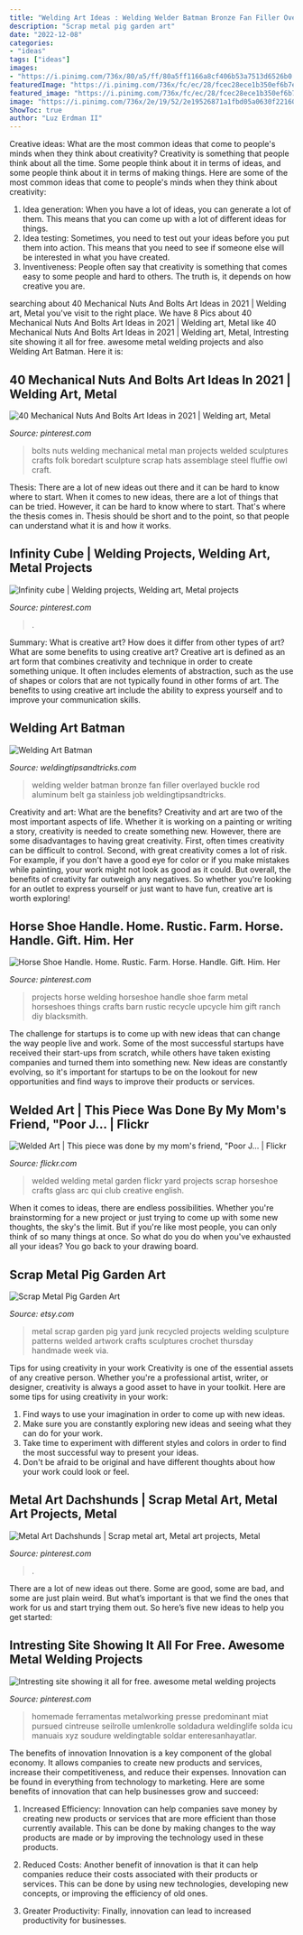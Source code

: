 ```yaml
---
title: "Welding Art Ideas : Welding Welder Batman Bronze Fan Filler Overlayed Buckle Rod Aluminum Belt Ga Stainless Job Weldingtipsandtricks"
description: "Scrap metal pig garden art"
date: "2022-12-08"
categories:
- "ideas"
tags: ["ideas"]
images:
- "https://i.pinimg.com/736x/80/a5/ff/80a5ff1166a8cf406b53a7513d6526b0.jpg"
featuredImage: "https://i.pinimg.com/736x/fc/ec/28/fcec28ece1b350ef6b7e3a57af95858c.jpg"
featured_image: "https://i.pinimg.com/736x/fc/ec/28/fcec28ece1b350ef6b7e3a57af95858c.jpg"
image: "https://i.pinimg.com/736x/2e/19/52/2e19526871a1fbd05a0630f22160c9f3.jpg"
ShowToc: true
author: "Luz Erdman II"
---
```



Creative ideas: What are the most common ideas that come to people's minds when they think about creativity?
Creativity is something that people think about all the time. Some people think about it in terms of ideas, and some people think about it in terms of making things. Here are some of the most common ideas that come to people's minds when they think about creativity: 
1. Idea generation: When you have a lot of ideas, you can generate a lot of them. This means that you can come up with a lot of different ideas for things. 
2. Idea testing: Sometimes, you need to test out your ideas before you put them into action. This means that you need to see if someone else will be interested in what you have created. 
3. Inventiveness: People often say that creativity is something that comes easy to some people and hard to others. The truth is, it depends on how creative you are.

	

		
searching about 40 Mechanical Nuts And Bolts Art Ideas in 2021 | Welding art, Metal you've visit to the right place. We have 8 Pics about 40 Mechanical Nuts And Bolts Art Ideas in 2021 | Welding art, Metal like 40 Mechanical Nuts And Bolts Art Ideas in 2021 | Welding art, Metal, Intresting site showing it all for free. awesome metal welding projects and also Welding Art Batman. Here it is:
		
    
## 40 Mechanical Nuts And Bolts Art Ideas In 2021 | Welding Art, Metal

<img loading=lazy src="https://i.pinimg.com/736x/bd/15/34/bd1534d517bc5286ee90e9bbc957532a.jpg" onerror="this.onerror=null;this.src='https://tse1.mm.bing.net/th?id=OIP.EwESSapcVMlwE4iAsISfUQHaJ4&amp;pid=15.1';" alt="40 Mechanical Nuts And Bolts Art Ideas in 2021 | Welding art, Metal">

_Source: pinterest.com_

>bolts nuts welding mechanical metal man projects welded sculptures crafts folk boredart sculpture scrap hats assemblage steel fluffie owl craft. 

	

Thesis: There are a lot of new ideas out there and it can be hard to know where to start.
When it comes to new ideas, there are a lot of things that can be tried. However, it can be hard to know where to start. That's where the thesis comes in. Thesis should be short and to the point, so that people can understand what it is and how it works.

    
## Infinity Cube | Welding Projects, Welding Art, Metal Projects

<img loading=lazy src="https://i.pinimg.com/736x/c8/08/d5/c808d5fadabcf98f6e5d37545d1fd9b6.jpg" onerror="this.onerror=null;this.src='https://tse3.mm.bing.net/th?id=OIP.B3QSXsKnpbVPmMKD1_JtKQHaIF&amp;pid=15.1';" alt="Infinity cube | Welding projects, Welding art, Metal projects">

_Source: pinterest.com_

>. 

	

Summary: What is creative art? How does it differ from other types of art? What are some benefits to using creative art?
Creative art is defined as an art form that combines creativity and technique in order to create something unique. It often includes elements of abstraction, such as the use of shapes or colors that are not typically found in other forms of art. The benefits to using creative art include the ability to express yourself and to improve your communication skills.

    
## Welding Art Batman

<img loading=lazy src="https://www.weldingtipsandtricks.com/images/batman-welding-art.jpg" onerror="this.onerror=null;this.src='https://tse3.mm.bing.net/th?id=OIP.zak5JeGGhVraqCwdGblOpgHaJ3&amp;pid=15.1';" alt="Welding Art Batman">

_Source: weldingtipsandtricks.com_

>welding welder batman bronze fan filler overlayed buckle rod aluminum belt ga stainless job weldingtipsandtricks. 

	

Creativity and art: What are the benefits?
Creativity and art are two of the most important aspects of life. Whether it is working on a painting or writing a story, creativity is needed to create something new. However, there are some disadvantages to having great creativity. First, often times creativity can be difficult to control. Second, with great creativity comes a lot of risk. For example, if you don't have a good eye for color or if you make mistakes while painting, your work might not look as good as it could. But overall, the benefits of creativity far outweigh any negatives. So whether you're looking for an outlet to express yourself or just want to have fun, creative art is worth exploring!

    
## Horse Shoe Handle. Home. Rustic. Farm. Horse. Handle. Gift. Him. Her

<img loading=lazy src="https://i.pinimg.com/736x/2e/19/52/2e19526871a1fbd05a0630f22160c9f3.jpg" onerror="this.onerror=null;this.src='https://tse1.mm.bing.net/th?id=OIP.D2YqW8pG8wzrm_RwSg5FkwHaNL&amp;pid=15.1';" alt="Horse Shoe Handle. Home. Rustic. Farm. Horse. Handle. Gift. Him. Her">

_Source: pinterest.com_

>projects horse welding horseshoe handle shoe farm metal horseshoes things crafts barn rustic recycle upcycle him gift ranch diy blacksmith. 

	

The challenge for startups is to come up with new ideas that can change the way people live and work. Some of the most successful startups have received their start-ups from scratch, while others have taken existing companies and turned them into something new. New ideas are constantly evolving, so it's important for startups to be on the lookout for new opportunities and find ways to improve their products or services.

    
## Welded Art | This Piece Was Done By My Mom&#039;s Friend, &quot;Poor J… | Flickr

<img loading=lazy src="https://c1.staticflickr.com/5/4062/5077540608_c50c451fb3_b.jpg" onerror="this.onerror=null;this.src='https://tse1.mm.bing.net/th?id=OIP.46guYRJqYzq_PXsyX9puIAHaLG&amp;pid=15.1';" alt="Welded Art | This piece was done by my mom&#039;s friend, &quot;Poor J… | Flickr">

_Source: flickr.com_

>welded welding metal garden flickr yard projects scrap horseshoe crafts glass arc qui club creative english. 

	

When it comes to ideas, there are endless possibilities. Whether you're brainstorming for a new project or just trying to come up with some new thoughts, the sky's the limit. But if you're like most people, you can only think of so many things at once. So what do you do when you've exhausted all your ideas? You go back to your drawing board.

    
## Scrap Metal Pig Garden Art

<img loading=lazy src="https://img1.etsystatic.com/010/0/7617891/il_fullxfull.421819603_p3b0.jpg" onerror="this.onerror=null;this.src='https://tse4.mm.bing.net/th?id=OIP.j8JoW3FAYiHAETtQT2i3LwHaJ4&amp;pid=15.1';" alt="Scrap Metal Pig Garden Art">

_Source: etsy.com_

>metal scrap garden pig yard junk recycled projects welding sculpture patterns welded artwork crafts sculptures crochet thursday handmade week via. 

	

Tips for using creativity in your work
Creativity is one of the essential assets of any creative person. Whether you're a professional artist, writer, or designer, creativity is always a good asset to have in your toolkit. Here are some tips for using creativity in your work:
1. Find ways to use your imagination in order to come up with new ideas.
2. Make sure you are constantly exploring new ideas and seeing what they can do for your work.
3. Take time to experiment with different styles and colors in order to find the most successful way to present your ideas.
4. Don't be afraid to be original and have different thoughts about how your work could look or feel.

    
## Metal Art Dachshunds | Scrap Metal Art, Metal Art Projects, Metal

<img loading=lazy src="https://i.pinimg.com/736x/80/a5/ff/80a5ff1166a8cf406b53a7513d6526b0.jpg" onerror="this.onerror=null;this.src='https://tse4.mm.bing.net/th?id=OIP.Q9speoZ63mmY4uDWsSz6CgHaJ3&amp;pid=15.1';" alt="Metal Art Dachshunds | Scrap metal art, Metal art projects, Metal">

_Source: pinterest.com_

>. 

	

There are a lot of new ideas out there. Some are good, some are bad, and some are just plain weird. But what’s important is that we find the ones that work for us and start trying them out. So here’s five new ideas to help you get started: 

    
## Intresting Site Showing It All For Free. Awesome Metal Welding Projects

<img loading=lazy src="https://i.pinimg.com/736x/fc/ec/28/fcec28ece1b350ef6b7e3a57af95858c.jpg" onerror="this.onerror=null;this.src='https://tse4.mm.bing.net/th?id=OIP.mO0xp5qjiIIlf8fVg6W33gHaJ3&amp;pid=15.1';" alt="Intresting site showing it all for free. awesome metal welding projects">

_Source: pinterest.com_

>homemade ferramentas metalworking presse predominant miat pursued cintreuse seilrolle umlenkrolle soldadura weldinglife solda icu manuais xyz soudure weldingtable soldar enteresanhayatlar. 

	

The benefits of innovation
Innovation is a key component of the global economy. It allows companies to create new products and services, increase their competitiveness, and reduce their expenses. Innovation can be found in everything from technology to marketing. Here are some benefits of innovation that can help businesses grow and succeed:
1. Increased Efficiency: Innovation can help companies save money by creating new products or services that are more efficient than those currently available. This can be done by making changes to the way products are made or by improving the technology used in these products.

2. Reduced Costs: Another benefit of innovation is that it can help companies reduce their costs associated with their products or services. This can be done by using new technologies, developing new concepts, or improving the efficiency of old ones.

3. Greater Productivity: Finally, innovation can lead to increased productivity for businesses.

